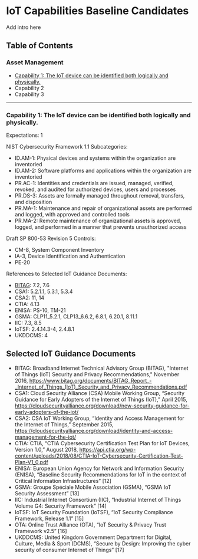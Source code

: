 # IoT Capabilities Baseline Candidates

Add intro here

## Table of Contents
### Asset Management
* [Capability 1: The IoT device can be identified both logically and physically.](#capability-1)
* Capability 2
* Capability 3

*** 
### Capability 1: The IoT device can be identified both logically and physically. <a name="capability-1">

Expectations: 1	

NIST Cybersecurity Framework 1.1 Subcategories:
*	ID.AM-1: Physical devices and systems within the organization are inventoried
*	ID.AM-2: Software platforms and applications within the organization are inventoried
*	PR.AC-1: Identities and credentials are issued, managed, verified, revoked, and audited for authorized devices, users and processes
*	PR.DS-3: Assets are formally managed throughout removal, transfers, and disposition
*	PR.MA-1: Maintenance and repair of organizational assets are performed and logged, with approved and controlled tools
*	PR.MA-2: Remote maintenance of organizational assets is approved, logged, and performed in a manner that prevents unauthorized access	

Draft SP 800-53 Revision 5 Controls:
*	CM-8, System Component Inventory
*	IA-3, Device Identification and Authentication
*	PE-20	

References to Selected IoT Guidance Documents:
*	[BITAG](#bitag): 7.2, 7.6
*	CSA1: 5.2.1.1, 5.3.1, 5.3.4
*	CSA2: 11, 14
*	CTIA: 4.13
*	ENISA: PS-10, TM-21
*	GSMA: CLP11_5.2.1, CLP13_6.6.2, 6.8.1, 6.20.1, 8.11.1
*	IIC: 7.3, 8.5
*	IoTSF: 2.4.14.3-4, 2.4.8.1
*	UKDDCMS: 4

## Selected IoT Guidance Documents

* BITAG: Broadband Internet Technical Advisory Group (BITAG), "Internet of Things (IoT) Security and Privacy Recommendations," November 2016, <https://www.bitag.org/documents/BITAG_Report_-_Internet_of_Things_(IoT)_Security_and_Privacy_Recommendations.pdf> <a name="bitag">
* CSA1: Cloud Security Alliance (CSA) Mobile Working Group, “Security Guidance for Early Adopters of the Internet of Things (IoT),” April 2015, <https://cloudsecurityalliance.org/download/new-security-guidance-for-early-adopters-of-the-iot/>
* CSA2: CSA IoT Working Group, “Identity and Access Management for the Internet of Things,” September 2015, <https://cloudsecurityalliance.org/download/identity-and-access-management-for-the-iot/>
* CTIA: CTIA, “CTIA Cybersecurity Certification Test Plan for IoT Devices, Version 1.0,” August 2018, <https://api.ctia.org/wp-content/uploads/2018/08/CTIA-IoT-Cybersecurity-Certification-Test-Plan-V1_0.pdf>
* ENISA: European Union Agency for Network and Information Security (ENISA), “Baseline Security Recommendations for IoT in the context of Critical Information Infrastructures” [12]
* GSMA: Groupe Spéciale Mobile Association (GSMA), “GSMA IoT Security Assessment”  [13]
* IIC: Industrial Internet Consortium (IIC), “Industrial Internet of Things Volume G4: Security Framework” [14]
* IoTSF: IoT Security Foundation (IoTSF), “IoT Security Compliance Framework, Release 1.1” [15]
* OTA: Online Trust Alliance (OTA), “IoT Security & Privacy Trust Framework v2.5” [16]
* UKDDCMS: United Kingdom Government Department for Digital, Culture, Media & Sport (DCMS), “Secure by Design: Improving the cyber security of consumer Internet of Things” [17]
